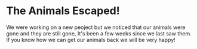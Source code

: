 # The Animals Escaped!
We were working on a new peoject but we noticed that our animals were gone and they are still gone, It's been a few weeks since we last saw them.
If you know how we can get our animals back we will be very happy!
